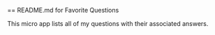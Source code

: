 == README.md for Favorite Questions

This micro app lists all of my questions with their associated answers.
